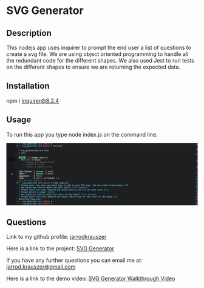# SVG Generator
  
## Description
  
This nodejs app uses inquirer to prompt the end user a list of questions to create a svg file.  We are using object oriented programming to handle all the redundant code for the different shapes.  We also used Jest to run tests on the different shapes to ensure we are returning the expected data.

## Installation

npm i inquirer@8.2.4

## Usage

To run this app you type node index.js on the command line.

![screenshot.png](assets/images/screenshot.png)

 ## Questions

Link to my github profile: [jarrodkrauszer](https://github.com/jarrodkrauszer)

Here is a link to the project: [SVG Generator](https://github.com/jarrodkrauszer/svg_generator)
  
If you have any further questions you can email me at: [jarrod.krauszer@gmail.com](jarrod.krauszer@gmail.com)

Here is a link to the demo video: [SVG Generator Walkthrough Video](https://youtu.be/5iZP3naqkj8)
